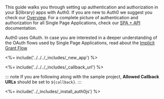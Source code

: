 This guide walks you through setting up authentication and authorization in your ${library} apps with Auth0. If you are new to Auth0 we suggest you check our [Overview](https://auth0.com/docs/overview). For a complete picture of authentication and authorization for all Single Page Applications, check our [SPA + API](https://auth0.com/docs/architecture-scenarios/application/spa-api) documentation.

Auth0 uses OAuth. In case you are interested in a deeper understanding of the OAuth flows used by Single Page Applications, read about the [Implicit Grant Flow](https://auth0.com/docs/api-auth/tutorials/implicit-grant)

<%= include('../../../_includes/_new_app') %>

<%= include('../../../_includes/_callback_url') %>

::: note
If you are following along with the sample project,  **Allowed Callback URLs** should be set to `${callback}`.
:::

<%= include('../_includes/_install_auth0js') %>
